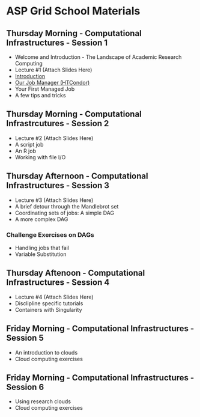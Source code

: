 # ASP Grid School Materials

## Thursday Morning - Computational Infrastructures - Session 1

   * Welcome and Introduction - The Landscape of Academic Research Computing
   * Lecture #1 (Attach Slides Here)
   * [Introduction](https://github.com/opensciencegrid/dosar/blob/master/docs/Materials/Introduction.md) 
   * [Our Job Manager (HTCondor)](https://github.com/opensciencegrid/dosar/blob/master/docs/Materials/OurJobManager.md)
   * Your First Managed Job
   * A few tips and tricks
   
## Thursday Morning - Computational Infrastrcutures - Session 2

   * Lecture #2 (Attach Slides Here)
   * A script job
   * An R job
   * Working with file I/O
   
## Thursday Afternoon - Computational Infrastructures - Session 3

   * Lecture #3 (Attach Slides Here)
   * A brief detour through the Mandlebrot set
   * Coordinating sets of jobs: A simple DAG
   * A more complex DAG
   
### Challenge Exercises on DAGs

   * Handling jobs that fail
   * Variable Substitution
   
## Thursday Aftenoon - Computational Infrastructures - Session 4

   * Lecture #4 (Attach Slides Here)
   * Disclipline specific tutorials
   * Containers with Singularity
   
## Friday Morning - Computational Infrastructures - Session 5
   * An introduction to clouds
   * Cloud computing exercises
   
## Friday Morning - Computational Infrastructures - Session 6
   * Using research clouds
   * Cloud computing exercises
